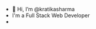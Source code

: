 - 👋 Hi, I’m @kratikasharma
- I'm a Full Stack Web Developer
- 
<!---
kratikasharma01/kratikasharma01 is a ✨ special ✨ repository because its `README.md` (this file) appears on your GitHub profile.
You can click the Preview link to take a look at your changes.
--->
